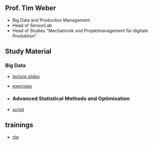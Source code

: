 ## Prof. Tim Weber
- Big Data and Production Management
- Head of SensorLab
- Head of Studies "Mechatronik und Projektmanagement für digitale Produktion"

## Study Material

### Big Data
- [lecture slides](https://mechtrix.github.io/BigData_online/)
- [exercises](https://mechtrix.github.io/BigData_exercises/)

- ### Advanced Statistical Methods and Optimisation
- [script](https://mechtrix.github.io/asmao_online/)

## trainings

- [nlp](https://mechtrix.github.io/nlp_exercises/)
